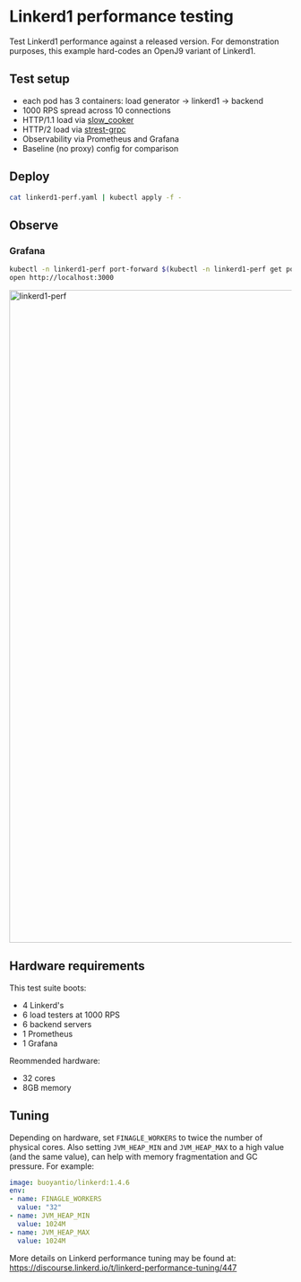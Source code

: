# Linkerd1 performance testing

Test Linkerd1 performance against a released version. For demonstration
purposes, this example hard-codes an OpenJ9 variant of Linkerd1.

## Test setup

- each pod has 3 containers: load generator -> linkerd1 -> backend
- 1000 RPS spread across 10 connections
- HTTP/1.1 load via [slow_cooker](https://github.com/BuoyantIO/slow_cooker)
- HTTP/2 load via [strest-grpc](https://github.com/BuoyantIO/strest-grpc)
- Observability via Prometheus and Grafana
- Baseline (no proxy) config for comparison

## Deploy

```bash
cat linkerd1-perf.yaml | kubectl apply -f -
```

## Observe

### Grafana

```bash
kubectl -n linkerd1-perf port-forward $(kubectl -n linkerd1-perf get po --selector=app=grafana -o jsonpath='{.items[*].metadata.name}') 3000:3000
open http://localhost:3000
```

<img width="1164" alt="linkerd1-perf" src="https://user-images.githubusercontent.com/236915/43617284-ff3b1ee2-9675-11e8-8877-7d3bd5127045.png">

## Hardware requirements

This test suite boots:
- 4 Linkerd's
- 6 load testers at 1000 RPS
- 6 backend servers
- 1 Prometheus
- 1 Grafana

Reommended hardware:
- 32 cores
- 8GB memory

## Tuning

Depending on hardware, set `FINAGLE_WORKERS` to twice the number of physical
cores. Also setting `JVM_HEAP_MIN` and `JVM_HEAP_MAX` to a high value (and the
same value), can help with memory fragmentation and GC pressure. For example:

```yaml
image: buoyantio/linkerd:1.4.6
env:
- name: FINAGLE_WORKERS
  value: "32"
- name: JVM_HEAP_MIN
  value: 1024M
- name: JVM_HEAP_MAX
  value: 1024M
```

More details on Linkerd performance tuning may be found at:
https://discourse.linkerd.io/t/linkerd-performance-tuning/447
